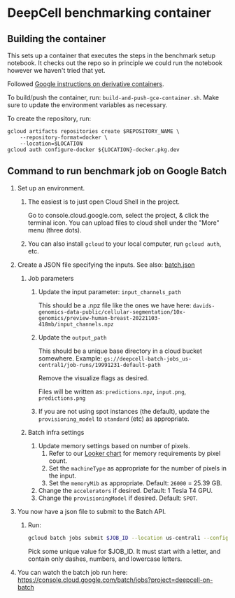 # DeepCell benchmarking container

## Building the container

This sets up a container that executes the steps in the benchmark setup notebook. It checks out the repo so in principle we could run the notebook however we haven't tried that yet.

Followed [Google instructions on derivative containers](https://cloud.google.com/deep-learning-containers/docs/derivative-container).

To build/push the container, run: `build-and-push-gce-container.sh`. Make sure to update the environment variables as necessary.

To create the repository, run:

```
gcloud artifacts repositories create $REPOSITORY_NAME \
    --repository-format=docker \
    --location=$LOCATION
gcloud auth configure-docker ${LOCATION}-docker.pkg.dev
```

## Command to run benchmark job on Google Batch

1. Set up an environment.

   1. The easiest is to just open Cloud Shell in the project.

      Go to console.cloud.google.com, select the project, & click the terminal icon. You can upload files to cloud shell under the "More" menu (three dots).

   2. You can also install `gcloud` to your local computer, run `gcloud auth`, etc.

2. Create a JSON file specifying the inputs. See also: [batch.json](batch.json)

   1. Job parameters

      1. Update the input parameter: `input_channels_path`

         This should be a .npz file like the ones we have here: `davids-genomics-data-public/cellular-segmentation/10x-genomics/preview-human-breast-20221103-418mb/input_channels.npz`

      2. Update the `output_path`

         This should be a unique base directory in a cloud bucket somewhere. Example: `gs://deepcell-batch-jobs_us-central1/job-runs/19991231-default-path`

         Remove the visualize flags as desired.

         Files will be written as: `predictions.npz`, `input.png`, `predictions.png`

      3. If you are not using spot instances (the default), update the `provisioning_model` to `standard` (etc) as appropriate.

   2. Batch infra settings

      1. Update memory settings based on number of pixels.
         1. Refer to our [Looker chart](https://lookerstudio.google.com/u/0/reporting/cc9595d1-e639-4b35-a144-0bb8a41df2d0/page/p_rr3yyoz8cd/edit) for memory requirements by pixel count.
         2. Set the `machineType` as appropriate for the number of pixels in the input. 
         3. Set the `memoryMib` as appropriate. Default: `26000` = 25.39 GB.
      2. Change the `accelerators` if desired. Default: 1 Tesla T4 GPU.
      3. Change the `provisioningModel` if desired. Default: `SPOT`.

3. You now have a json file to submit to the Batch API.

   1. Run:

      ```bash
      gcloud batch jobs submit $JOB_ID --location us-central1 --config batch.json
      ```

      Pick some unique value for $JOB_ID. It must start with a letter, and contain only dashes, numbers, and lowercase letters.

4. You can watch the batch job run here: https://console.cloud.google.com/batch/jobs?project=deepcell-on-batch

